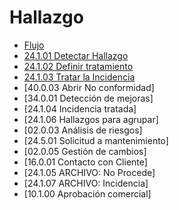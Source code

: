 # Hallazgo

- [Flujo](Flujo)
- [24.1.01 Detectar Hallazgo](24.1.01%20Detectar%20Hallazgo.md)
- [24.1.02 Definir tratamiento](24.1.02%20Definir%20Tratamiento.md)
- [24.1.03 Tratar la Incidencia](24.1.03%20Tratar%20la%20Incidencia.md)
- [40.0.03 Abrir No conformidad]
- [34.0.01 Detección de mejoras]
- [24.1.04 Incidencia tratada]
- [24.1.06 Hallazgos para agrupar]
- [02.0.03 Análisis de riesgos]
- [24.5.01 Solicitud a mantenimiento]
- [02.0.05 Gestión de cambios]
- [16.0.01 Contacto con Cliente]
- [24.1.05 ARCHIVO: No Procede]
- [24.1.07 ARCHIVO: Incidencia]
- [10.1.00 Aprobación comercial]
